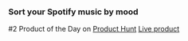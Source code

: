 ### Sort your Spotify music by mood

#2 Product of the Day on [Product Hunt](https://www.producthunt.com/products/moooodify)
[Live product](https://ahujasid.github.io/moooodify/)
